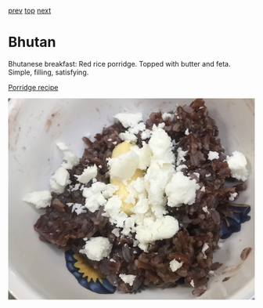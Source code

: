 [prev](benin.md)
[top](../index.md)
[next](bolivia.md)
# Bhutan

Bhutanese breakfast: Red rice porridge. Topped with butter and
feta. Simple, filling, satisfying.

[Porridge recipe](https://mayuris-jikoni.com/2018/04/22/red-rice-porridge/)

![Bhutanese breakfast](images/bhutan.jpeg)